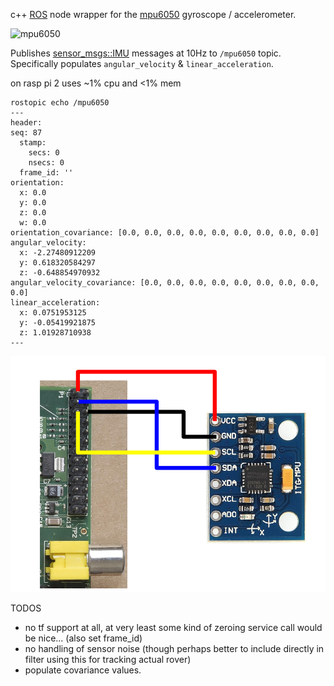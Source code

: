 c++ [ROS](http://www.ros.org/) node wrapper for the [mpu6050](http://www.invensense.com/products/motion-tracking/6-axis/mpu-6050/) gyroscope / accelerometer.

![mpu6050](mpu6050.png)

Publishes [sensor_msgs::IMU](http://docs.ros.org/api/sensor_msgs/html/msg/Imu.html) messages at 10Hz to `/mpu6050` topic. 
Specifically populates `angular_velocity` & `linear_acceleration`.

on rasp pi 2 uses ~1% cpu and <1% mem

````
rostopic echo /mpu6050
---
header:  
seq: 87
  stamp: 
    secs: 0
    nsecs: 0
  frame_id: ''
orientation: 
  x: 0.0
  y: 0.0
  z: 0.0
  w: 0.0
orientation_covariance: [0.0, 0.0, 0.0, 0.0, 0.0, 0.0, 0.0, 0.0, 0.0]
angular_velocity: 
  x: -2.27480912209
  y: 0.618320584297
  z: -0.648854970932
angular_velocity_covariance: [0.0, 0.0, 0.0, 0.0, 0.0, 0.0, 0.0, 0.0, 0.0]
linear_acceleration: 
  x: 0.0751953125
  y: -0.05419921875
  z: 1.01928710938
---
````		    

![mpu6050 - electric schematic](mpu-eletric.png)

TODOS
* no tf support at all, at very least some kind of zeroing service call would be nice... (also set frame_id)
* no handling of sensor noise (though perhaps better to include directly in filter using this for tracking actual rover)
* populate covariance values. 
